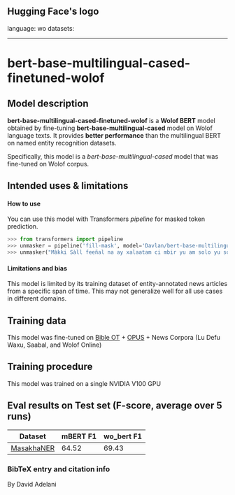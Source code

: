 Hugging Face's logo
---
language: wo
datasets:

---
# bert-base-multilingual-cased-finetuned-wolof
## Model description
**bert-base-multilingual-cased-finetuned-wolof** is a **Wolof BERT** model obtained by fine-tuning **bert-base-multilingual-cased** model on Wolof language texts.  It provides **better performance** than the multilingual BERT on named entity recognition datasets.  

Specifically, this model is a *bert-base-multilingual-cased* model that was fine-tuned on Wolof corpus. 
## Intended uses & limitations
#### How to use
You can use this model with Transformers *pipeline* for masked token prediction.
```python
>>> from transformers import pipeline
>>> unmasker = pipeline('fill-mask', model='Davlan/bert-base-multilingual-cased-finetuned-wolof')
>>> unmasker("Màkki Sàll feeñal na ay xalaatam ci mbir yu am solo yu soxal [MASK] ak Afrik.")

```
#### Limitations and bias
This model is limited by its training dataset of entity-annotated news articles from a specific span of time. This may not generalize well for all use cases in different domains. 
## Training data
This model was fine-tuned on [Bible OT](http://biblewolof.com/) + [OPUS](https://opus.nlpl.eu/) + News Corpora (Lu Defu Waxu, Saabal, and Wolof Online)

## Training procedure
This model was trained on a single NVIDIA V100 GPU

## Eval results on Test set (F-score, average over 5 runs)
Dataset| mBERT F1 | wo_bert F1
-|-|-
[MasakhaNER](https://github.com/masakhane-io/masakhane-ner) | 64.52 | 69.43

### BibTeX entry and citation info
By David Adelani
```

```


